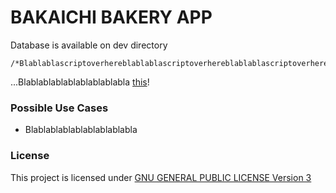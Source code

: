 # BAKAICHI BAKERY APP

Database is available on dev directory

```
/*Blablablascriptoverhereblablablascriptoverhereblablablascriptoverhere*/
```

...Blablablablablablablablabla [this](./README.md)!

### Possible Use Cases
- Blablablablablablablablabla

### License
This project is licensed under [GNU GENERAL PUBLIC LICENSE Version 3](./LICENSE.md)